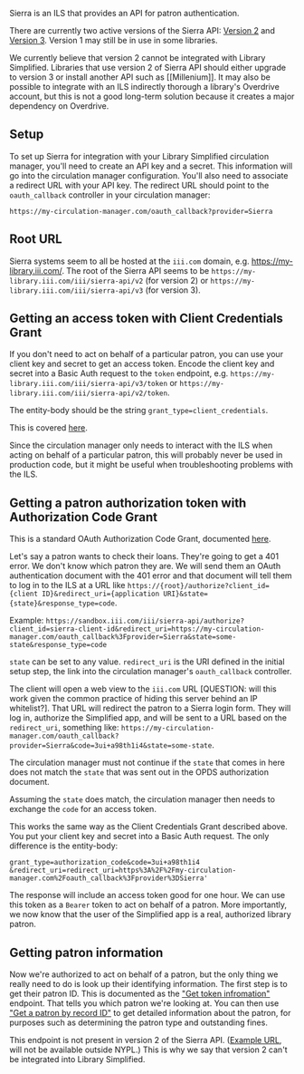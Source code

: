 Sierra is an ILS that provides an API for patron authentication.

There are currently two active versions of the Sierra API: [Version
2](https://sandbox.iii.com/docs/v2/Content/zTutorials/tutAuthenticate.htm)
and [Version
3](https://sandbox.iii.com/docs/Content/zTutorials/tutAuthenticate.htm). Version 1 may still be in use in some libraries.

We currently believe that version 2 cannot be integrated with Library Simplified. Libraries that use version 2 of Sierra API should either upgrade to version 3 or install another API such as [[Millenium]]. It may also be possible to integrate with an ILS indirectly thorough a library's Overdrive account, but this is not a good long-term solution because it creates a major dependency on Overdrive.

## Setup

To set up Sierra for integration with your Library Simplified circulation manager, you'll need to create an API key and a secret. This information will go into the circulation manager configuration. You'll also need to associate a redirect URL with your API key. The redirect URL should point to the `oauth_callback` controller in your circulation manager:

```
https://my-circulation-manager.com/oauth_callback?provider=Sierra
```

## Root URL

Sierra systems seem to all be hosted at the `iii.com` domain, e.g. https://my-library.iii.com/. The root of the Sierra API seems to be `https://my-library.iii.com/iii/sierra-api/v2` (for version 2) or `https://my-library.iii.com/iii/sierra-api/v3` (for version 3).

## Getting an access token with Client Credentials Grant

If you don't need to act on behalf of a particular patron, you can use your client key and secret to get an access token. Encode the client key and secret into a Basic Auth request to the `token` endpoint, e.g. `https://my-library.iii.com/iii/sierra-api/v3/token` or `https://my-library.iii.com/iii/sierra-api/v2/token`.

The entity-body should be the string `grant_type=client_credentials`.

This is covered [here](http://sandbox.iii.com/docs/Content/zReference/authClient.htm).

Since the circulation manager only needs to interact with the ILS when acting on behalf of a particular patron, this will probably never be used in production code, but it might be useful when troubleshooting problems with the ILS.

## Getting a patron authorization token with Authorization Code Grant

This is a standard OAuth Authorization Code Grant, documented [here](http://sandbox.iii.com/docs/Content/zReference/authAuthCode.htm).

Let's say a patron wants to check their loans. They're going to get a 401 error. We don't know which patron they are. We will send them an OAuth authentication document with the 401 error and that document will tell them to log in to the ILS at a URL like `https://{root}/authorize?client_id={client ID}&redirect_uri={application URI}&state={state}&response_type=code`.

Example: `https://sandbox.iii.com/iii/sierra-api/authorize?client_id=sierra-client-id&redirect_uri=https://my-circulation-manager.com/oauth_callback%3Fprovider=Sierra&state=some-state&response_type=code`

`state` can be set to any value. `redirect_uri` is the URI defined in the initial setup step, the link into the circulation manager's `oauth_callback` controller.

The client will open a web view to the `iii.com` URL [QUESTION: will this work given the common practice of hiding this server behind an IP whitelist?]. That URL will redirect the patron to a Sierra login form. They will log in, authorize the Simplified app, and will be sent to a URL based on the `redirect_uri`, something like: `https://my-circulation-manager.com/oauth_callback?provider=Sierra&code=3ui+a98th1i4&state=some-state`.

The circulation manager must not continue if the `state` that comes in here does not match the `state` that was sent out in the OPDS authorization document.

Assuming the `state` does match, the circulation manager then needs to exchange the `code` for an access token.

This works the same way as the Client Credentials Grant described above. You put your client key and secret into a Basic Auth request. The only difference is the entity-body:

```
grant_type=authorization_code&code=3ui+a98th1i4
&redirect_uri=redirect_uri=https%3A%2F%2Fmy-circulation-manager.com%2Foauth_callback%3Fprovider%3DSierra'
```

The response will include an access token good for one hour. We can use this token as a `Bearer` token to act on behalf of a patron. More importantly, we now know that the user of the Simplified app is a real, authorized library patron.

## Getting patron information

Now we're authorized to act on behalf of a patron, but the only thing we really need to do is look up their identifying information. The first step is to get their patron ID. This is documented as the ["Get token infromation"](
https://sandbox.iii.com/iii/sierra-api/swagger/index.html#!/info/Get_token_information_get_0) endpoint. That tells you which patron we're looking at. You can then use ["Get a patron by record ID"](https://sandbox.iii.com/iii/sierra-api/swagger/index.html#!/patrons/Get_a_patron_by_record_ID_get_9) to get detailed information about the patron, for purposes such as determining the patron type and outstanding fines.

This endpoint is not present in version 2 of the Sierra API. ([Example URL](https://lci-tr.iii.com/iii/sierra-api/swagger/index.html), will not be available outside NYPL.) This is why we say that version 2 can't be integrated into Library Simplified.
